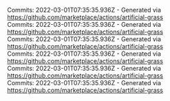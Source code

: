 Commits: 2022-03-01T07:35:35.936Z - Generated via https://github.com/marketplace/actions/artificial-grass
<br>
Commits: 2022-03-01T07:35:35.936Z - Generated via https://github.com/marketplace/actions/artificial-grass
<br>
Commits: 2022-03-01T07:35:35.936Z - Generated via https://github.com/marketplace/actions/artificial-grass
<br>
Commits: 2022-03-01T07:35:35.936Z - Generated via https://github.com/marketplace/actions/artificial-grass
<br>
Commits: 2022-03-01T07:35:35.936Z - Generated via https://github.com/marketplace/actions/artificial-grass
<br>
Commits: 2022-03-01T07:35:35.936Z - Generated via https://github.com/marketplace/actions/artificial-grass
<br>
